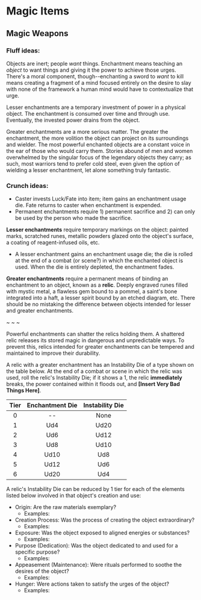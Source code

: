 # Magic Items

## Magic Weapons

### Fluff ideas:
Objects are inert; people *want* things. Enchantment means teaching an *object* to want things and giving it the power to achieve those urges. There's a moral component, though--enchanting a sword to *want* to kill means creating a fragment of a mind focused entirely on the desire to slay with none of the framework a human mind would have to contextualize that urge. 

Lesser enchantments are a temporary investment of power in a physical object. The enchantment is consumed over time and through use. Eventually, the invested power drains from the object.

Greater enchantments are a more serious matter. The greater the enchantment, the more volition the object can project on its surroundings and wielder. The most powerful enchanted objects are a constant voice in the ear of those who would carry them. Stories abound of men and women overwhelmed by the singular focus of the legendary objects they carry; as such, most warriors tend to prefer cold steel, even given the option of wielding a lesser enchantment, let alone something truly fantastic.

### Crunch ideas:
- Caster invests Luck/Fate into item; item gains an enchantment usage die. Fate returns to caster when enchantment is expended.
- Permanent enchantments require 1) permanent sacrifice and 2) can only be used by the person who made the sacrifice.

**Lesser enchantments** require temporary markings on the object: painted marks, scratched runes, metallic powders glazed onto the object's surface, a coating of reagent-infused oils, etc.
- A lesser enchantment gains an enchantment usage die; the die is rolled at the end of a combat (or scene?) in which the enchanted object is used. When the die is entirely depleted, the enchantment fades.

**Greater enchantments** require a permanent means of binding an enchantment to an object, known as a **relic**. Deeply engraved runes filled with mystic metal, a flawless gem bound to a pommel, a saint's bone integrated into a haft, a lesser spirit bound by an etched diagram, etc. There should be no mistaking the difference between objects intended for lesser and greater enchantments.

~ ~ ~

Powerful enchantments can shatter the relics holding them. A shattered relic releases its stored magic in dangerous and unpredictable ways. To prevent this, relics intended for greater enchantments can be tempered and maintained to improve their durability. 

A relic with a greater enchantment has an Instability Die of a type shown on the table below. At the end of a combat or scene in which the relic was used, roll the relic's Instability Die; if it shows a 1, the relic **immediately** breaks, the power contained within it floods out, and **[Insert Very Bad Things Here]**.

| Tier | Enchantment Die | Instability Die |
| :---: | :---: | :---: |
| 0 | -- | None |
| 1 | Ud4 | Ud20 |
| 2 | Ud6 | Ud12 |
| 3 | Ud8 | Ud10 |
| 4 | Ud10 | Ud8 |
| 5 | Ud12 | Ud6 |
| 6 | Ud20 | Ud4 |

A relic's Instability Die can be reduced by 1 tier for each of the elements listed below involved in that object's creation and use:
- Origin: Are the raw materials exemplary?
	- Examples: 
- Creation Process: Was the process of creating the object extraordinary?
	- Examples: 
- Exposure: Was the object exposed to aligned energies or substances?
	- Examples: 
- Purpose (Dedication): Was the object dedicated to and used for a specific purpose?
	- Examples: 
- Appeasement (Maintenance): Were rituals performed to soothe the desires of the object?
	- Examples: 
- Hunger: Were actions taken to satisfy the urges of the object?
	- Examples: 